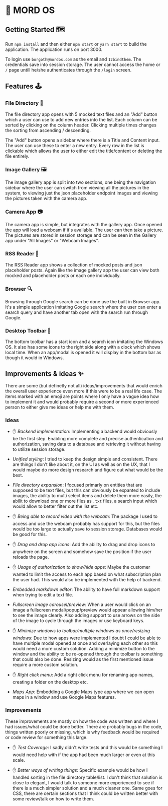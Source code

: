 # 🧐 MORD OS

## Getting Started 🗺️

Run `npm install` and then either `npm start` or `yarn start` to build the application. The application runs on port 3000.

To login use `borgoth@mordos.com` as the email and `12bindthem`. The credentials save into session storage. The user cannot access the home or `/` page untill he/she authenticates through the `/login` screen.

## Features 🕹️

### File Directory 📁

The file directory app opens with 5 mocked text files and an "Add" button which a user can use to add new entries into the list. Each column can be sorted by clicking on the column header. Clicking multiple times changes the sorting from ascending / descending.

The "Add" button opens a sidebar where there is a Title and Content input. The user can use these to enter a new entry. Every row in the list is clickable which allows the user to either edit the title/content or deleting the file entirely.

### Image Gallery 🖼️

The image gallery app is split into two sections, one being the navigation sidebar where the user can switch from viewing all the pictures in the system, to viewing just the json placeholder endpoint images and viewing the pictures taken with the camera app.

### Camera App 📷

The camera app is simple, but integrates with the gallery app. Once opened the app will load a webcam if it's available. The user can then take a picture. The pictures are stored in session storage and can be seen in the Gallery app under "All Images" or "Webcam Images".

### RSS Reader 📰

The RSS Reader app shows a collection of mocked posts and json placeholder posts. Again like the image gallery app the user can view both mocked and placeholder posts or each one individually.

### Browser 🔍

Browsing through Google search can be done use the built in Browser app. It's a simple application imitating Google search where the user can enter a search query and have another tab open with the search run through Google.

### Desktop Toolbar 🧰

The bottom toolbar has a start icon and a search icon imitating the Windows OS. It also has some icons to the right side along with a clock which shows local time. When an app/modal is opened it will display in the bottom bar as though it would in Windows.

## Improvements & ideas ✨

There are some (but definetly not all) ideas/improvements that would enrich the overall user experience even more if this were to be a real life case. The items marked with an emoji are points where I only have a vague idea how to implement it and would probably require a second or more experienced person to either give me ideas or help me with them.

### Ideas

- ✋ *Backend implementation*: Implementing a backend would obviously be the first step. Enabling more complete and precise authentication and authorization, saving data to a database and retrieving it without having to utilize session storage.

- *Unified styling*: I tried to keep the design simple and consistent. There are things I don't like about it, on the UI as well as on the UX, that I would maybe do more design research and figure out what would be the best.

- *File directory expansion*: I focused primarly on entities that are supposed to be text files, but this can obviously be expanted to include images, the ability to multi select items and delete them more easily, the abilit to download one or more files as `.txt` files, a search input which would allow to better filter out the list etc.

- ✋ *Being able to record video with the webcam*: The package I used to access and use the webcam probably has support for this, but the files would be too large to actually save to session storage. Databases would be good for this.

- ✋ *Drag and drop app icons*: Add the ability to drag and drop icons to anywhere on the screen and somehow save the position if the user reloads the page.

- ✋ *Usage of authorization to show/hide apps*: Maybe the customer wanted to limit the access to each app based on what subscription plan the user had. This would also be implemented with the help of backend.

- *Embedded markdown editor*: The ability to have full markdown support when trying to edit a text file.

- *Fullscreen image carousel/preview*: When a user would click on an image a fullscreen modal/popup/preview would appear allowing him/her to see the image clearly. Also adding support to use arrows on the side of the image to cycle through the images or use keyboard keys.

- ✋ *Minimize windows to toolbar/multiple windows as once/resizing windows*: Due to how apps were implemented I doubt I could be able to have multiple modal opened at once and overlaying each other so this would need a more custom solution. Adding a minimize button to the window and the ability to be re-opened through the toolbar is something that could also be done. Resizing would as the first mentioned issue require a more custom solution.

- ✋ *Right click menu*: Add a right click menu for renaming app names, creating a folder on the desktop etc.

- *Maps App*: Embedding a Google Maps type app where we can open maps in a window and use Google Maps features.

### Improvements

These improvements are mostly on how the code was written and where I had issues/what could be done better. There are probably bugs in the code, things written poorly or missing, which is why feedback would be required or code review for something this large.

- ✋ *Test Coverage*: I sadly didn't write tests and this would be something I would need help with if the app had been much larger or even at this scale.

- ✋ *Better ways of writing things*: Specific example would be how I handled sorting in the file directory table/list. I don't think that solution is close to elegant, I would talk to someone more experienced to see if there is a much simpler solution and a much cleaner one. Same goes for CSS, there are certain sections that I think could be written better with some review/talk on how to write them.
